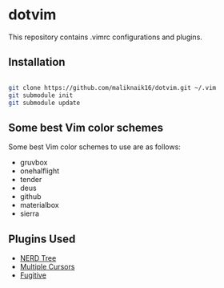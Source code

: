 # dotvim
This repository contains .vimrc configurations and plugins.

## Installation
```bash

git clone https://github.com/maliknaik16/dotvim.git ~/.vim
git submodule init
git submodule update

```

## Some best Vim color schemes
Some best Vim color schemes to use are as follows:
* gruvbox
* onehalflight
* tender
* deus
* github
* materialbox
* sierra

## Plugins Used
* [NERD Tree](https://github.com/preservim/nerdtree)
* [Multiple Cursors](https://github.com/terryma/vim-multiple-cursors.git)
* [Fugitive](https://github.com/tpope/vim-fugitive.git)


